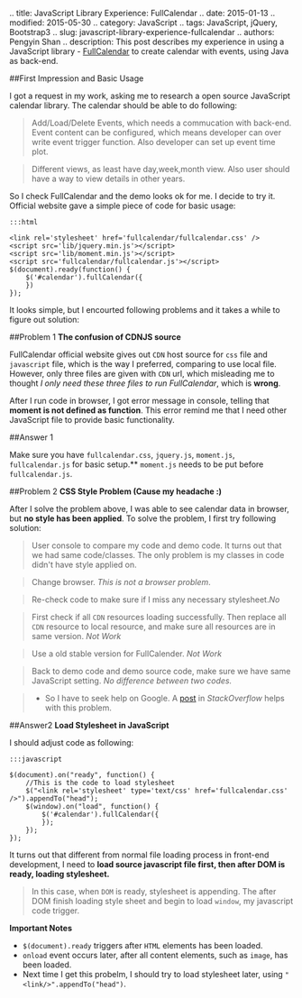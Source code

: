 .. title: JavaScript Library Experience: FullCalendar
.. date: 2015-01-13
.. modified: 2015-05-30
.. category: JavaScript
.. tags: JavaScript, jQuery, Bootstrap3
.. slug: javascript-library-experience-fullcalendar
.. authors: Pengyin Shan
.. description: This post describes my experience in using a JavaScript library - <a href="http://fullcalendar.io/">FullCalendar</a> to create calendar with events, using Java as back-end.



##First Impression and Basic Usage

I got a request in my work, asking me to research a open source JavaScript calendar library. The calendar should be able to do following:

>Add/Load/Delete Events, which needs a commucation with back-end. Event content can be configured, which means developer can over write event trigger function. Also developer can set up event time plot.

>Different views, as least have day,week,month view. Also user should have a way to view details in other years.

So I check FullCalendar and the demo looks ok for me. I decide to try it. Official website gave a simple piece of code for basic usage:

	:::html

	<link rel='stylesheet' href='fullcalendar/fullcalendar.css' />
	<script src='lib/jquery.min.js'></script>
	<script src='lib/moment.min.js'></script>
	<script src='fullcalendar/fullcalendar.js'></script>
	$(document).ready(function() {
	    $('#calendar').fullCalendar({
	    })
	});

It looks simple, but I encourted following problems and it takes a while to figure out solution:

##Problem 1
**The confusion of CDNJS source**

FullCalendar official website gives out `CDN` host source for `css` file and `javascript` file, which is the way I preferred, comparing to use local file. However, only three files are given with `CDN` url, which misleading me to thought *I only need these three files to run FullCalendar*, which is **wrong**.

After I run code in browser, I got error message in console, telling that **moment is not defined as function**. This error remind me that I need other JavaScript file to provide basic functionality.

##Answer 1

Make sure you have `fullcalendar.css`, `jquery.js`, `moment.js`, `fullcalendar.js` for basic setup.** `moment.js` needs to be put before `fullcalendar.js`.

##Problem 2
**CSS Style Problem (Cause my headache :)**

After I solve the problem above, I was able to see calendar data in browser, but **no style has been applied**. To solve the problem, I first try following solution:

>User console to compare my code and demo code. It turns out that we had same code/classes. The only problem is my classes in code didn't have style applied on.

>Change browser. *This is not a browser problem*.

>Re-check code to make sure if I miss any necessary stylesheet.*No*

>First check if all `CDN`
resources loading successfully. Then replace all `CDN` resource to local resource, and make sure all resources are in same version. *Not Work*

>Use a old stable version for FullCalender. *Not Work*

>Back to demo code and demo source code, make sure we have same JavaScript setting. *No difference between two codes.*

>- So I have to seek help on Google. A <a href="http://stackoverflow.com/questions/25178565/fullcalendar-layout-broken-because-css-loading-after-javascript-layout-calculati">post</a> in *StackOverflow* helps with this problem.

##Answer2
**Load Stylesheet in JavaScript**

I should adjust code as following:

	:::javascript

	$(document).on("ready", function() {
	    //This is the code to load stylesheet
	    $("<link rel='stylesheet' type='text/css' href='fullcalendar.css' />").appendTo("head");
	    $(window).on("load", function() {
	        $('#calendar').fullCalendar({
	        });
	    });
	});

It turns out that different from normal file loading process in front-end development, I need to **load source javascript file first, then after DOM is ready, loading stylesheet.**

>In this case, when `DOM` is ready, stylesheet is appending. The after DOM finish loading style sheet and begin to load `window`, my javascript code trigger.

**Important Notes**
- `$(document).ready` triggers after `HTML` elements has been loaded.
- `onload` event occurs later, after all content elements, such as `image`, has been loaded.
- Next time I get this probelm, I should try to load stylesheet later, using `"<link/>".appendTo("head")`.